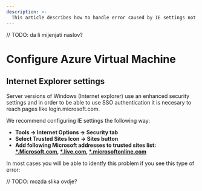 ```yaml
---
description: >-
  This article describes how to handle error caused by IE settings not allowing access to Microsoft login sites.
---
```

// TODO: da li mijenjati naslov?
# Configure Azure Virtual Machine

## Internet Explorer settings

Server versions of Windows (Internet explorer) use an enhanced security settings and in order to be able to use SSO authentication it is necesary to reach pages like login.microsoft.com.

We recommend configuring IE settings the following way:
* **Tools -> Internet Options -> Security tab**
* **Select Trusted Sites Icon -> Sites button**
* **Add following Microsoft addresses to trusted sites list: 
  [*.Microsoft.com](), [*.live.com](),  [*.microsoftonline.com]()**

In most cases you will be able to identfy this problem if you see this type of error:

// TODO: mozda slika ovdje?

